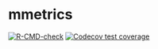 # mmetrics

<!-- badges: start -->
[![R-CMD-check](https://github.com/rrrrn/mmetrics/actions/workflows/R-CMD-check.yaml/badge.svg)](https://github.com/rrrrn/mmetrics/actions/workflows/R-CMD-check.yaml)
[![Codecov test coverage](https://codecov.io/gh/rrrrn/mmetrics/branch/main/graph/badge.svg)](https://app.codecov.io/gh/rrrrn/mmetrics?branch=main)
<!-- badges: end -->
